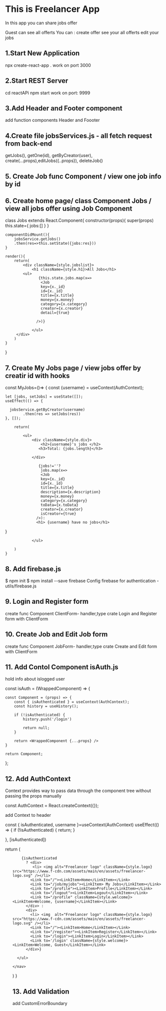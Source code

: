 # This is Freelancer App
In this app you can share jobs offer

Guest can see all offerts
You can :
  create offer
 see your all offerts 
 edit your jobs
## 1.Start New Application
npx create-react-app .
work on port 3000

## 2.Start REST Server
 cd reactAPi
 npm start
 work on port: 9999

## 3.Add Header and Footer component

add function components Header and Foooter

## 4.Create file jobsServices.js - all fetch request from back-end

getJobs(), getOne(id), getByCreator(user), create(...props),editJobs({..props}), deleteJob()
## 5. Create Job func Component / view one job info by id
## 6. Create home page/ class Component Jobs / view all jobs offer using Job Component
class Jobs extends React.Component{
    constructor(props){
        super(props)
        this.state={
            jobs:[]
        }
    }
       
    componentDidMount(){
        jobsService.getJobs()
        .then(res=>this.setState({jobs:res}))
    }
    
    render(){
        return(
            <div className={style.jobslist}>
                <h1 className={style.h1}>All Jobs</h1>
            <ul>
                   {this.state.jobs.map(x=>
                    <Job 
                    key={x._id}  
                    id={x._id}
                    title={x.title}                   
                    money={x.money}
                    category={x.category}  
                    creator={x.creator} 
                    detail={true}                

                  />)}
                   
                </ul>
         </div>
        )
    }
}

## 7. Create My Jobs page / view jobs offer by creatir id with hooks


const MyJobs=()=> {
    const {username} = useContext(AuthContext);
    
    let [jobs, setJobs] = useState([]);
    useEffect(() => {

      jobsService.getByCreator(username)
            .then(res => setJobs(res))
    }, []);    
    
        return(
           
            <ul>
                <div className={style.div}>
                    <h2>{username}'s jobs </h2>
                   <h3>Total: {jobs.length}</h3>
                
                </div>
                
                   {jobs!=''?
                    jobs.map(x=>
                    <Job 
                    key={x._id}  
                    id={x._id}
                    title={x.title} 
                    description={x.description}                  
                    money={x.money}
                    category={x.category} 
                    toData={x.toData} 
                    creator={x.creator}                 
                    isCreator={true}
                  />):
                  <h1> {username} have no jobs</h1>
}
                   

                </ul>
         
        )
    }

## 8. Add firebase.js
$ npm init
$ npm install --save firebase
Config firebase for authentication - utils/firebase.js

## 9. Login and Register form
create func Component ClientForm- handler,type
crate Login and Register form with ClientForm

## 10.  Create Job and Edit Job form

create func Component JobForm- handler,type
crate Create and Edit form with ClientForm

## 11. Add Contol Component isAuth.js

hold info about islogged user 

const isAuth = (WrappedComponent) => {

    const Component = (props) => {
        const { isAuthenticated } = useContext(AuthContext);
        const history = useHistory();

        if (!isAuthenticated) {
            history.push('/login')

            return null;
        }

        return <WrappedComponent {...props} />
    }

    return Component;
};

## 12. Add AuthContext
Context provides way to pass data through the component tree without  passing the props manually  

const AuthContext = React.createContext({});

add Context to header

 const { isAuthenticated, username }=useContext(AuthContext)
  useEffect(() => {
    if (!isAuthenticated) {
      return;
    }


  }, [isAuthenticated])

  return (
    <nav className={style.navigation}>
      <ul>
       
     
       
        {isAuthenticated
          ? <div>
             <li> <img alt="Freelancer logo" className={style.logo} src="https://www.f-cdn.com/assets/main/en/assets/freelancer-logo.svg" /></li>
            <Link to="/"><LinkItem>Home</LinkItem></Link>
            <Link to="/job/myjobs"><LinkItem> My Jobs</LinkItem></Link>
            <Link to="/profile"><LinkItem>Profile</LinkItem></Link>
            <Link to="/logout"><LinkItem>Logout</LinkItem></Link>
            <Link to="/profile" className={style.welcome}><LinkItem>Welcome, {username}</LinkItem></Link>
          </div> :
          <div>
            <li> <img  alt="Freelancer logo" className={style.logo} src="https://www.f-cdn.com/assets/main/en/assets/freelancer-logo.svg" /></li>
            <Link to="/"><LinkItem>Home</LinkItem></Link>
            <Link to="/register"><LinkItem>Register</LinkItem></Link>
            <Link to="/login"><LinkItem>Login</LinkItem></Link> 
            <Link to='/login' className={style.welcome}><LinkItem>Welcome, Guest</LinkItem></Link>
          </div>}
 
      </ul>

    </nav>
  )
}

## 13. Add Validation
add CustomErrorBoundary


